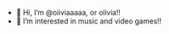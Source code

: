 - 👋 Hi, I’m @oiiviaaaaa, or olivia!!
- 👀 I’m interested in music and video games!!

<!---
oiiviaaaaa/oiiviaaaaa is a ✨ special ✨ repository because its `README.md` (this file) appears on your GitHub profile.
You can click the Preview link to take a look at your changes.
--->
